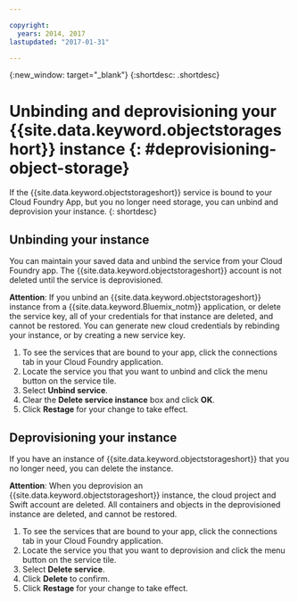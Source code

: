 ```yaml
---

copyright:
  years: 2014, 2017
lastupdated: "2017-01-31"

---
```

{:new_window: target="_blank"}
{:shortdesc: .shortdesc}

# Unbinding and deprovisioning your  {{site.data.keyword.objectstorageshort}} instance {: #deprovisioning-object-storage}

If the {{site.data.keyword.objectstorageshort}} service is bound to your Cloud Foundry App, but you no longer need storage, you can unbind and deprovision your instance.
{: shortdesc}


## Unbinding your instance

You can maintain your saved data and unbind the service from your Cloud Foundry app. The {{site.data.keyword.objectstorageshort}} account is not deleted until the service is deprovisioned.

**Attention**: If you unbind an {{site.data.keyword.objectstorageshort}} instance from a {{site.data.keyword.Bluemix_notm}} application, or delete the service key, all of your credentials for that instance are deleted, and cannot be restored. You can generate new cloud credentials by rebinding your instance, or by creating a new service key.

1. To see the services that are bound to your app, click the connections tab in your Cloud Foundry application.
2. Locate the service you that you want to unbind and click the menu button on the service tile.
3. Select **Unbind service**.
4. Clear the **Delete service instance** box and click **OK**.
5. Click **Restage** for your change to take effect.



## Deprovisioning your instance

If you have an instance of {{site.data.keyword.objectstorageshort}} that you no longer need, you can delete the instance.

**Attention**: When you deprovision an {{site.data.keyword.objectstorageshort}}  instance, the cloud project and Swift account are deleted. All containers and objects in the deprovisioned instance are deleted, and cannot be restored.

1. To see the services that are bound to your app, click the connections tab in your Cloud Foundry application.
2. Locate the service you that you want to deprovision and click the menu button on the service tile.
3. Select **Delete service**.
4. Click **Delete** to confirm.
5. Click **Restage** for your change to take effect.
